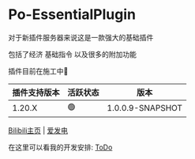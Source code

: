 # **Po-EssentialPlugin**
对于新插件服务器来说这是一款强大的基础插件

包括了经济 基础指令 以及很多的附加功能

插件目前在施工中🚧

| 插件支持版本 | 活跃状态 | 版本 |
| :--------  | :-----  | :----:  |
| 1.20.X | 🟢 |1.0.0.9-SNAPSHOT|

[Bilibili主页](https://space.bilibili.com/260626090) | [爱发电](https://afdian.net/a/Po-Plugin)

在这里可以看我的开发安排: [ToDo](https://to-do.microsoft.com/tasks/sharing?InvitationToken=phnqzxSZVRzMgFIFHe8HrgLcoaPZk5SpYx_Ptze17yMCxgB0HwtnJJvKw0i_y_jWo)
